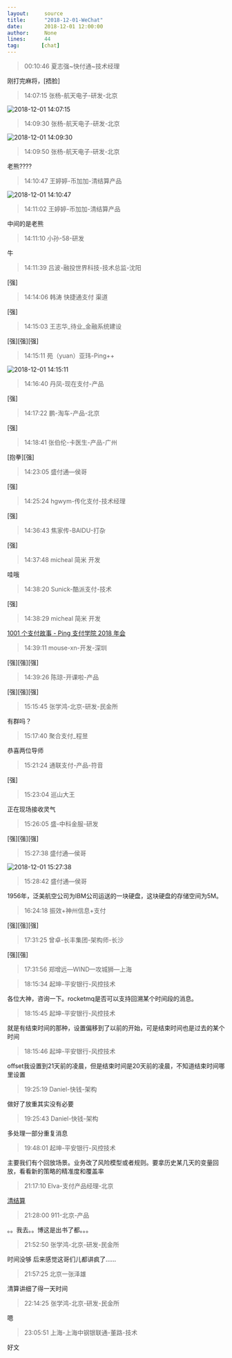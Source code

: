 ```yaml
---
layout:     source 
title:      "2018-12-01-WeChat"
date:       2018-12-01 12:00:00
author:     None
lines:      44 
tag:       [chat]
---
```

> 00:10:46  夏志强~快付通~技术经理  
   
刚打完麻将，[捂脸]  
   
> 14:07:15  张杨-航天电子-研发-北京  
   
![2018-12-01 14:07:15](http://static.cocolian.cn/img/20181201_140715.png) 
   
> 14:09:30  张杨-航天电子-研发-北京  
   
![2018-12-01 14:09:30](http://static.cocolian.cn/img/20181201_140930.png) 
   
> 14:09:50  张杨-航天电子-研发-北京  
   
老熊????  
   
> 14:10:47  王婷婷-币加加-清结算产品  
   
![2018-12-01 14:10:47](http://static.cocolian.cn/img/20181201_141047.png) 
   
> 14:11:02  王婷婷-币加加-清结算产品  
   
中间的是老熊  
   
> 14:11:10  小孙-58-研发  
   
牛  
   
> 14:11:39  吕波-融投世界科技-技术总监-沈阳  
   
[强]  
   
> 14:14:06  韩涛  快捷通支付 渠道  
   
[强]  
   
> 14:15:03  王志华_待业_金融系统建设  
   
[强][强][强]  
   
> 14:15:11  苑（yuan）亚玮-Ping++  
   
![2018-12-01 14:15:11](http://static.cocolian.cn/img/20181201_141511.png) 
   
> 14:16:40  丹凤-现在支付-产品  
   
[强]  
   
> 14:17:22  鹏-淘车-产品-北京  
   
[强]  
   
> 14:18:41  张伯伦-卡医生-产品-广州  
   
[抱拳][强]  
   
> 14:23:05  盛付通—侯哥  
   
[强]  
   
> 14:25:24  hgwym-传化支付-技术经理  
   
[强]  
   
> 14:36:43  焦家传-BAIDU-打杂  
   
[强]  
   
> 14:37:48  micheal 简米 开发  
   
哇哦  
   
> 14:38:20  Sunick-酷派支付-技术  
   
[强]  
   
> 14:38:29  micheal 简米 开发  
   
[1001 个支付故事 - Ping   支付学院 2018 年会
](https://gallery.vphotos.cn/vphotosgallery/index.html?vphotowechatid=AA0A96F3EB7D3E763D2EBF67A409FC5B&amp;amp;amp;gallery_source_code=0&amp;amp;amp;from=timeline&amp;amp;amp;isappinstalled=0&amp;amp;amp;gallery_source_code=0)  
   
> 14:39:11  mouse-xn-开发-深圳  
   
[强][强][强]  
   
> 14:39:26  陈琼-开课啦-产品  
   
[强][强][强]  
   
> 15:15:45  张学鸿-北京-研发-民金所  
   
有群吗？  
   
> 15:17:40  聚合支付_程昱  
   
恭喜两位导师  
   
> 15:21:24  通联支付-产品-符音  
   
[强]  
   
> 15:23:04  巡山大王  
   
正在现场接收灵气  
   
> 15:26:05  盛-中科金服-研发  
   
[强][强][强]  
   
> 15:27:38  盛付通—侯哥  
   
![2018-12-01 15:27:38](http://static.cocolian.cn/img/20181201_152738.png) 
   
> 15:28:42  盛付通—侯哥  
   
1956年，泛美航空公司为IBM公司运送的一块硬盘，这块硬盘的存储空间为5M。  
   
> 16:24:18  振效+神州信息+支付  
   
[强][强][强]  
   
> 17:31:25  曾卓-长丰集团-架构师-长沙  
   
[强][强]  
   
> 17:31:56  郑增远—WIND—攻城狮—上海  
   
> 18:15:34  起坤-平安银行-风控技术  
   
各位大神，咨询一下。rocketmq是否可以支持回溯某个时间段的消息。  
   
> 18:15:45  起坤-平安银行-风控技术  
   
就是有结束时间的那种，设置偏移到了以前的开始，可是结束时间也是过去的某个时间  
   
> 18:15:46  起坤-平安银行-风控技术  
   
offset我设置到21天前的凌晨，但是结束时间是20天前的凌晨，不知道结束时间哪里设置  
   
> 19:25:19  Daniel-快钱-架构  
   
做好了放重其实没有必要  
   
> 19:25:43  Daniel-快钱-架构  
   
多处理一部分重复消息  
   
> 19:48:01  起坤-平安银行-风控技术  
   
主要我们有个回放场景。业务改了风险模型或者规则。要拿历史某几天的变量回放，看看新的策略的精准度和覆盖率  
   
> 21:17:10  Elva-支付产品经理-北京  
   
[清结算
](http://mp.weixin.qq.com/s?__biz=MzI0MDY3NjYxMg==&amp;amp;amp;mid=2247483711&amp;amp;amp;idx=1&amp;amp;amp;sn=32d99a24651e87e297106115e9e92a3d&amp;amp;amp;chksm=e9167b54de61f24218dd6976108eaf15491723bb8ba642602b7962a1df533ee32319f48bd3fb&amp;amp;amp;mpshare=1&amp;amp;amp;scene=1&amp;amp;amp;srcid=1201DET1DP7hoBrDpUxKc3h4#rd)  
   
> 21:28:00  911-北京-产品  
   
。。我去。。博这是出书了都。。。  
   
> 21:52:50  张学鸿-北京-研发-民金所  
   
时间没够 后来感觉这哥们儿都讲疯了……  
   
> 21:57:25  北京一张泽雄  
   
清算讲细了得一天时间  
   
> 22:14:25  张学鸿-北京-研发-民金所  
   
嗯  
   
> 23:05:51  上海-上海中钢银联通-董路-技术  
   
好文  
   
